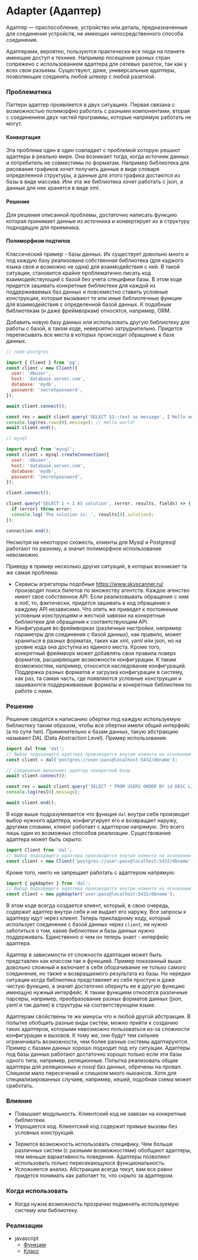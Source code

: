 # Adapter (Адаптер)

Адаптер — приспособление, устройство или деталь, предназначенные для соединения устройств, не имеющих непосредственного способа соединения.

Адаптерами, вероятно, пользуются практически все люди на планете имеющие доступ к технике. Например посещение разных стран сопряжено с использованием адаптера для сетевых разеток, так как у всех свои разъемы. Существуют, даже, универсальные адаптеры, позволяющие соединять любой штекер с любой разеткой.

### Проблематика

Паттерн адаптер проявляется в двух ситуациях. Первая связана с возможностью полиморфно работать с разными компонентами, вторая с соединением двух частей программы, которые напрямую работать не могут.

#### Конвертация

Эта проблема один в один совпадает с проблемой которую решают адаптеры в реально мире. Она возникает тогда, когда источник данных и потребитель не совместимы по форматам. Например библиотека для рисования графиков хочет получить данные в виде словаря определенной структуры, а данные для этого графика достаются из базы в виде массива. Или эта же библиотека хочет работать с json, а данные для нее хранятся в виде xml.

#### Решение

Для решения описанной проблемы, достаточно написать функцию которая принимает данные из источника и конвертирует их в структуру подходящую для приемника.

#### Полиморфизм подтипов

Классический пример - базы данных. Их существует довольно много и под каждую базу реализована собственная библиотека (для каджого языка своя и возможно не одна) для взаимодействия с ней. В такой ситуации, становится крайне проблематично писать код взаимодействующий с базой без учета специфики базы. В этом коде придется зашивать конкретные библиотеки для каждой из поддерживаемых баз данных и повсеместно ставить условные конструкции, которые вызывают те или иные библиотечные функции для взаимодействия с определенной базой данных. К подобным библиотекам (и даже фреймворкам) относятся, например, ORM.

Добавить новую базу данных или использовать другую библиотеку для работы с базой, в таком коде, невероятно затруднительно. Придется переписывать все места в которых происходит обращение к базе данных.

```javascript
// node-postgres

import { Client } from 'pg';
const client = new Client({
  user: 'dbuser',
  host: 'database.server.com',
  database: 'mydb',
  password: 'secretpassword',
});

await client.connect();

const res = await client.query('SELECT $1::text as message', ['Hello world!']);
console.log(res.rows[0].message); // Hello world!
await client.end();
```

```javascript
// mysql

import mysql from 'mysql';
const client = mysql.createConnection({
  user: 'dbuser',
  host: 'database.server.com',
  database: 'mydb',
  password: 'secretpassword',
});

client.connect();

client.query('SELECT 1 + 1 AS solution', (error, results, fields) => {
  if (error) throw error;
  console.log('The solution is: ', results[0].solution);
});

connection.end();
```

Несмотря на некоторую схожесть, клиенты для Mysql и Postgresql работают по разному, а значит полиморфное использование невозможно.

Приведу в пример несколько других ситуаций, в которых возникает та же самая проблема:

* Сервисы агрегаторы подобные https://www.skyscanner.ru/ производят поиск билетов по множеству агентств. Каждое агенство имеет свое собственное API. Если реализовывать обращение с ним в лоб, то, фактически, придется зашивать в код обращение к каждому API независимо. Что опять же приведет к постоянным условным конструкциям и жесткой завязки на конкретные библиотеки для обращения к соответствующим API.
* Конфигурация во фреймворках (различные настройки, например параметры для соединения с базой данных), как правило, может храниться в разных форматах, таких как xml, yaml или json, но на уровне кода она доступна из единого места. Кроме того, конкретный фреймворк может добавлять свои правила поверх форматов, расширяющие возможности конфигурации. К таким возможностям, например, относится наследование конфигураций. Поддержка разных форматов и загрузка конфигурации в систему, как раз, та самая часть, где появляются условные конструкции и зашиваются поддерживаемые форматы и конкретные библиотеки по работе с ними.

### Решение

Решение сводится к написанию обертки под каждую используемую библиотеку таким образом, чтобы все обертки имели общий интерфейс (а по сути тип). Применительно к базам данных, такую абстракцию называют DAL (Data Abstraction Level). Пример использования:

```javascript
import dal from 'dal';
// Выбор подходящего адаптера производится внутри клиента на основании переданного названия базы данных
const client = dal('postgres://user:pass@localhost:5432/dbname');

// Соединение выполняет адаптер конкретной базы
await client.connect();

const res = await client.query('SELECT * FROM USERS ORDER BY id DESC LIMIT 1');
console.log(res[0].message);

await client.end();
```

В коде выше подразумевается что функция `dal` внутри себя производит выбор нужного адаптера, конфигугирует его и возвращает наружу, другими словами, клиент работает с адаптером напрямую. Это всего лишь один из возможных способов реализации. Существование адаптера может быть скрыто:

```javascript
import Client from 'dal';
// Выбор подходящего адаптера производится внутри клиента на основании переданного названия базы данных
const client = new Client('postgres://user:pass@localhost:5432/dbname');
```

Кроме того, никто не запрещает работать с адаптером напрямую:

```javascript
import { pgAdapter } from 'dal';
// Выбор подходящего адаптера производится внутри клиента на основании переданного названия базы данных
const client = new pgAdapter('user:pass@localhost:5432/dbname');
```

В этом коде всегда создается клиент, который, в свою очередь, содержит адаптер внутри себя и не выдает его наружу. Все запросы к адаптеру идут через клиент. Теперь прикладному коду, который использует соединение с базой данных через `client`, не нужно заботиться о том, какие библиотеки и базы данных нужно поддерживать. Единственно о чем он теперь знает - интерфейс адаптера.

Адаптер в зависимости от сложности адаптации может быть представлен как классом так и функцией. Пример показанный выше довольно сложный и включает в себя оборачивание не только самого соединения, но также и возвращаемого результата из базы. Но нередки ситуации когда библиотека представляет из себя простую и даже чистую функцию, а значит достаточно обернуть ее в другую функцию имеющую нужный интерфейс. К таким функциям относятся различные парсеры, например, преобразование разных форматов данных (json, yaml и так далее) в структуры на соответствующем языке.

Адаптерам свойствены те же минусы что и любой другой абстракции. В попытке обобщить разные виды систем, можно прийти к созданию таких адаптеров, которыми невозможно пользоваться из-за сложности конфигурации и вызовов. К тому же, они будут тем сильнее ограничивать возможности, чем более разные системы адаптируются. Пример с базами данных хорошо подходит под эту ситуации. Адаптеры под базы данных работают достаточно хорошо только если эти базы одного типа, например, реляционные. Попытка реализовать общие адаптеры для реляционных и nosql баз данных, обречены на провал. Слишком мало пересечений и слишком много ньюансов. Хотя для специализированных случаев, например, кешей, подобная схема может сработать.

### Влияние

+ Повышает модульность. Клиентский код не завязан на конкретные библиотеки.
+ Упрощается код. Клиентский код содержит прямые вызовы без условных конструкций.

- Теряется возможность использовать специфику. Чем больше различных систем (с разными возможностями) обобщают адаптеры, тем меньше вариативность поведения. Адаптеры позволяют использовать только пересекающуюся функциональность.
- Усложняется анализ. Абстракции всегда текут, вам все равно придется понимать как работает то, что скрыто за адаптером.

### Когда использовать

* Когда нужна возможность прозрачно подменять используемую систему или библиотеку.

### Реализации

* javascript
    * [Функции](javascript/function)
    * [Класс](javascript/class)
